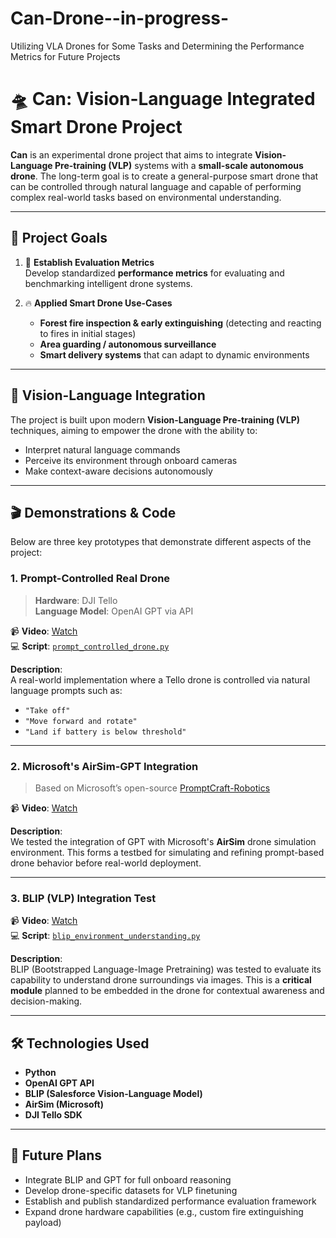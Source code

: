 # Can-Drone--in-progress-
 Utilizing VLA Drones for Some Tasks and Determining the Performance Metrics for Future Projects

# 🛸 Can: Vision-Language Integrated Smart Drone Project

**Can** is an experimental drone project that aims to integrate **Vision-Language Pre-training (VLP)** systems with a **small-scale autonomous drone**. The long-term goal is to create a general-purpose smart drone that can be controlled through natural language and capable of performing complex real-world tasks based on environmental understanding.

---

## 🎯 Project Goals

1. 📏 **Establish Evaluation Metrics**  
   Develop standardized **performance metrics** for evaluating and benchmarking intelligent drone systems.

2. 🔥 **Applied Smart Drone Use-Cases**
   - **Forest fire inspection & early extinguishing** (detecting and reacting to fires in initial stages)
   - **Area guarding / autonomous surveillance**
   - **Smart delivery systems** that can adapt to dynamic environments

---

## 🧠 Vision-Language Integration

The project is built upon modern **Vision-Language Pre-training (VLP)** techniques, aiming to empower the drone with the ability to:
- Interpret natural language commands
- Perceive its environment through onboard cameras
- Make context-aware decisions autonomously

---

## 🎬 Demonstrations & Code

Below are three key prototypes that demonstrate different aspects of the project:

### 1. Prompt-Controlled Real Drone

> **Hardware**: DJI Tello  
> **Language Model**: OpenAI GPT via API

📹 **Video**: [Watch](./videos/prompt_controlled_drone.mp4)  
💻 **Script**: [`prompt_controlled_drone.py`](./code/telloDrone5.py)

**Description**:  
A real-world implementation where a Tello drone is controlled via natural language prompts such as:
- `"Take off"`
- `"Move forward and rotate"`
- `"Land if battery is below threshold"`

---

### 2. Microsoft's AirSim-GPT Integration

> Based on Microsoft’s open-source [PromptCraft-Robotics](https://github.com/microsoft/PromptCraft-Robotics/tree/main/chatgpt_airsim)

📹 **Video**: [Watch](./videos/airsim_gpt_demo.mp4)  

**Description**:  
We tested the integration of GPT with Microsoft's **AirSim** drone simulation environment. This forms a testbed for simulating and refining prompt-based drone behavior before real-world deployment.

---

### 3. BLIP (VLP) Integration Test

📹 **Video**: [Watch](./videos/blip_test.mp4)  
💻 **Script**: [`blip_environment_understanding.py`](./code/blip_droidcam.py)

**Description**:  
BLIP (Bootstrapped Language-Image Pretraining) was tested to evaluate its capability to understand drone surroundings via images. This is a **critical module** planned to be embedded in the drone for contextual awareness and decision-making.

---

## 🛠️ Technologies Used

- **Python**
- **OpenAI GPT API**
- **BLIP (Salesforce Vision-Language Model)**
- **AirSim (Microsoft)**
- **DJI Tello SDK**

---

## 🧪 Future Plans

- Integrate BLIP and GPT for full onboard reasoning
- Develop drone-specific datasets for VLP finetuning
- Establish and publish standardized performance evaluation framework
- Expand drone hardware capabilities (e.g., custom fire extinguishing payload)
